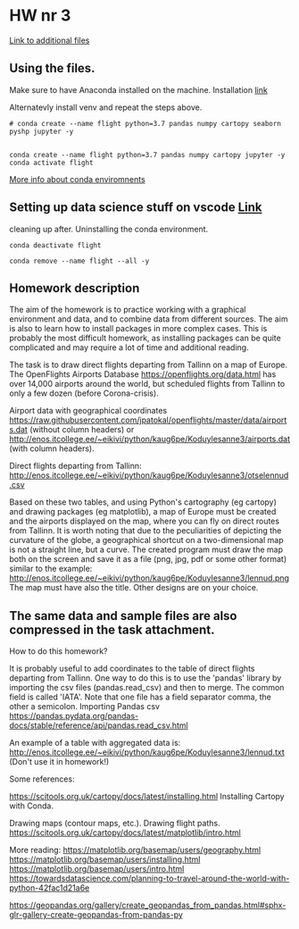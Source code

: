 # HW nr 3

[Link to additional files](http://enos.itcollege.ee/~eikivi/python/kaug6pe/Koduylesanne3/)


## Using the files.

Make sure to  have Anaconda installed on the machine.
Installation [link](https://www.anaconda.com/distribution/)

Alternatevly install venv and repeat the steps above.
```
# conda create --name flight python=3.7 pandas numpy cartopy seaborn pyshp jupyter -y


conda create --name flight python=3.7 pandas numpy cartopy jupyter -y
conda activate flight
```
[More info about conda enviromnents](https://docs.conda.io/projects/conda/en/latest/user-guide/tasks/manage-environments.html)

## Setting up data science stuff on vscode [Link](https://code.visualstudio.com/docs/python/data-science-tutorial)

cleaning up after. Uninstalling the conda environment.
```
conda deactivate flight

conda remove --name flight --all -y
```

## Homework description

The aim of the homework is to practice working with a graphical environment and data, and to combine data from different sources. The aim is also to learn how to install packages in more complex cases. This is probably the most difficult homework, as installing packages can be quite complicated and may require a lot of time and additional reading.

The task is to draw direct flights departing from Tallinn on a map of Europe. The OpenFlights Airports Database https://openflights.org/data.html has over 14,000 airports around the world, but scheduled flights from Tallinn to only a few dozen (before Corona-crisis).

Airport data with geographical coordinates
https://raw.githubusercontent.com/jpatokal/openflights/master/data/airports.dat (without column headers)
or
http://enos.itcollege.ee/~eikivi/python/kaug6pe/Koduylesanne3/airports.dat (with column headers).

Direct flights departing from Tallinn:
http://enos.itcollege.ee/~eikivi/python/kaug6pe/Koduylesanne3/otselennud.csv

Based on these two tables, and using Python's cartography (eg cartopy) and drawing packages (eg matplotlib), a map of Europe must be created and the airports displayed on the map, where you can fly on direct routes from Tallinn. It is worth noting that due to the peculiarities of depicting the curvature of the globe, a geographical shortcut on a two-dimensional map is not a straight line, but a curve.
The created program must draw the map both on the screen and save it as a file (png, jpg, pdf or some other format) similar to the example: http://enos.itcollege.ee/~eikivi/python/kaug6pe/Koduylesanne3/lennud.png The map must have also the title. Other designs are on your choice.

The same data and sample files are also compressed in the task attachment.
------
How to do this homework?

It is probably useful to add coordinates to the table of direct flights departing from Tallinn.
One way to do this is to use the 'pandas' library by importing the csv files (pandas.read_csv) and then to merge. The common field is called 'IATA'. Note that one file has a field separator comma, the other a semicolon.
Importing Pandas csv https://pandas.pydata.org/pandas-docs/stable/reference/api/pandas.read_csv.html

An example of a table with aggregated data is: http://enos.itcollege.ee/~eikivi/python/kaug6pe/Koduylesanne3/lennud.txt (Don't use it in homework!)

Some references:

https://scitools.org.uk/cartopy/docs/latest/installing.html
Installing Cartopy with Conda.

Drawing maps (contour maps, etc.). Drawing flight paths.
https://scitools.org.uk/cartopy/docs/latest/matplotlib/intro.html

More reading:
https://matplotlib.org/basemap/users/geography.html
https://matplotlib.org/basemap/users/installing.html
https://matplotlib.org/basemap/users/intro.html
https://towardsdatascience.com/planning-to-travel-around-the-world-with-python-42fac1d21a6e

https://geopandas.org/gallery/create_geopandas_from_pandas.html#sphx-glr-gallery-create-geopandas-from-pandas-py

